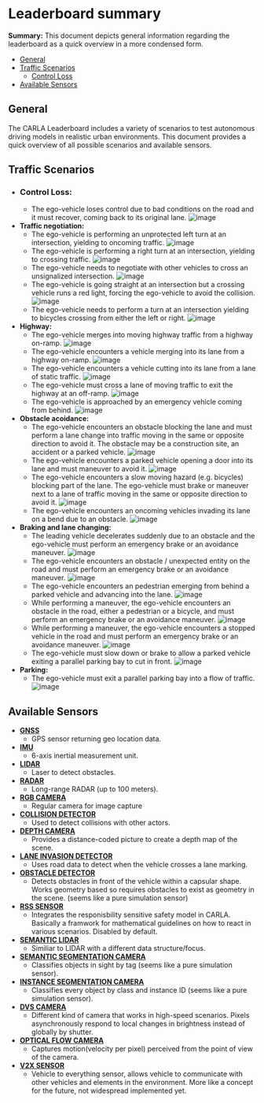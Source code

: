 # Leaderboard summary

**Summary:** This document depicts general information regarding the leaderboard as a quick overview in a more condensed form.

 - [General](#general)
 - [Traffic Scenarios](#traffic-scenarios)
   - [Control Loss](#control-loss)
 - [Available Sensors](#available-sensors)


## General

The CARLA Leaderboard includes a variety of scenarios to test autonomous driving models in realistic urban environments. This document provides a quick overview of all possible scenarios and available sensors.

## Traffic Scenarios

  - ### **Control Loss:**
    - The ego-vehicle loses control due to bad conditions on the road and it must recover, coming back to its original lane.
      ![image](https://leaderboard.carla.org/assets/images/TR01.png)
  - **Traffic negotiation:**
    - The ego-vehicle is performing an unprotected left turn at an intersection, yielding to oncoming traffic.
      ![image](https://leaderboard.carla.org/assets/images/TR08.png)
    - The ego-vehicle is performing a right turn at an intersection, yielding to crossing traffic.
      ![image](https://leaderboard.carla.org/assets/images/TR09.png)
    - The ego-vehicle needs to negotiate with other vehicles to cross an unsignalized intersection.
      ![image](https://leaderboard.carla.org/assets/images/TR10.png)
    - The ego-vehicle is going straight at an intersection but a crossing vehicle runs a red light, forcing the ego-vehicle to avoid the collision.
      ![image](https://leaderboard.carla.org/assets/images/TR07.png)
    - The ego-vehicle needs to perform a turn at an intersection yielding to bicycles crossing from either the left or right.
      ![image](https://leaderboard.carla.org/assets/images/TR13.png)
  - **Highway:**
    - The ego-vehicle merges into moving highway traffic from a highway on-ramp.
      ![image](https://leaderboard.carla.org/assets/images/TR18.png)
    - The ego-vehicle encounters a vehicle merging into its lane from a highway on-ramp.
      ![image](https://leaderboard.carla.org/assets/images/TR19.png)
    - The ego-vehicle encounters a vehicle cutting into its lane from a lane of static traffic.
      ![image](https://leaderboard.carla.org/assets/images/TR20.png)
    - The ego-vehicle must cross a lane of moving traffic to exit the highway at an off-ramp.
      ![image](https://leaderboard.carla.org/assets/images/TR21.png)
    - The ego-vehicle is approached by an emergency vehicle coming from behind.
      ![image](https://leaderboard.carla.org/assets/images/TR23.png)
  - **Obstacle acoidance:**
    - The ego-vehicle encounters an obstacle blocking the lane and must perform a lane change into traffic moving in the same or opposite direction to avoid it. The obstacle may be a construction site, an accident or a parked vehicle.
      ![image](https://leaderboard.carla.org/assets/images/TR14.png)
    - The ego-vehicle encounters a parked vehicle opening a door into its lane and must maneuver to avoid it.
      ![image](https://leaderboard.carla.org/assets/images/TR15.png)
    - The ego-vehicle encounters a slow moving hazard (e.g. bicycles) blocking part of the lane. The ego-vehicle must brake or maneuver next to a lane of traffic moving in the same or opposite direction to avoid it.
      ![image](https://leaderboard.carla.org/assets/images/TR16.png)
    - The ego-vehicle encounters an oncoming vehicles invading its lane on a bend due to an obstacle.
      ![image](https://leaderboard.carla.org/assets/images/TR22.png)
  - **Braking and lane changing:**
    - The leading vehicle decelerates suddenly due to an obstacle and the ego-vehicle must perform an emergency brake or an avoidance maneuver.
      ![image](https://leaderboard.carla.org/assets/images/TR02.png)
    - The ego-vehicle encounters an obstacle / unexpected entity on the road and must perform an emergency brake or an avoidance maneuver.
      ![image](https://leaderboard.carla.org/assets/images/TR03.png)
    - The ego-vehicle encounters an pedestrian emerging from behind a parked vehicle and advancing into the lane.
      ![image](https://leaderboard.carla.org/assets/images/TR17.png)
    - While performing a maneuver, the ego-vehicle encounters an obstacle in the road, either a pedestrian or a bicycle, and must perform an emergency brake or an avoidance maneuver.
      ![image](https://leaderboard.carla.org/assets/images/TR04.png)
    - While performing a maneuver, the ego-vehicle encounters a stopped vehicle in the road and must perform an emergency brake or an avoidance maneuver.
      ![image](https://leaderboard.carla.org/assets/images/TR19a.png)
    - The ego-vehicle must slow down or brake to allow a parked vehicle exiting a parallel parking bay to cut in front.
      ![image](https://leaderboard.carla.org/assets/images/TR12.png)
  - **Parking:**
    - The ego-vehicle must exit a parallel parking bay into a flow of traffic.
      ![image](https://leaderboard.carla.org/assets/images/TR11.png)

## Available Sensors

  - **[GNSS](https://carla.readthedocs.io/en/latest/ref_sensors/#gnss-sensor)**
    - GPS sensor returning geo location data.
  - **[IMU](https://carla.readthedocs.io/en/latest/ref_sensors/#imu-sensor)**
    - 6-axis inertial measurement unit.
  - **[LIDAR](https://carla.readthedocs.io/en/latest/ref_sensors/#lidar-sensor)**
    - Laser to detect obstacles.
  - **[RADAR](https://carla.readthedocs.io/en/latest/ref_sensors/#radar-sensor)**
    - Long-range RADAR (up to 100 meters).
  - **[RGB CAMERA](https://carla.readthedocs.io/en/latest/ref_sensors/#rgb-camera)**
    - Regular camera for image capture
  - **[COLLISION DETECTOR](https://carla.readthedocs.io/en/latest/ref_sensors/#collision-detector)**
    - Used to detect collisions with other actors.
  - **[DEPTH CAMERA](https://carla.readthedocs.io/en/latest/ref_sensors/#depth-camera)**
    - Provides a distance-coded picture to create a depth map of the scene.
  - **[LANE INVASION DETECTOR](https://carla.readthedocs.io/en/latest/ref_sensors/#lane-invasion-detector)**
    - Uses road data to detect when the vehicle crosses a lane marking.
  - **[OBSTACLE DETECTOR](https://carla.readthedocs.io/en/latest/ref_sensors/#obstacle-detector)**
    - Detects obstacles in front of the vehicle within a capsular shape. Works geometry based so requires obstacles to exist as geometry in the scene. (seems like a pure simulation sensor)
  - **[RSS SENSOR](https://carla.readthedocs.io/en/latest/ref_sensors/#rss-sensor)**
    - Integrates the responisbility sensitive safety model in CARLA. Basically a framwork for mathematical guidelines on how to react in various scenarios. Disabled by default.
  - **[SEMANTIC LIDAR](https://carla.readthedocs.io/en/latest/ref_sensors/#semantic-lidar-sensor)**
    - Similiar to LIDAR with a different data structure/focus.
  - **[SEMANTIC SEGMENTATION CAMERA](https://carla.readthedocs.io/en/latest/ref_sensors/#semantic-segmentation-camera)**
    - Classifies objects in sight by tag (seems like a pure simulation sensor).
  - **[INSTANCE SEGMENTATION CAMERA](https://carla.readthedocs.io/en/latest/ref_sensors/#instance-segmentation-camera)**
    - Classifies every object by class and instance ID (seems like a pure simulation sensor).
  - **[DVS CAMERA](https://carla.readthedocs.io/en/latest/ref_sensors/#dvs-camera)**
    - Different kind of camera that works in high-speed scenarios. Pixels asynchronously respond to local changes in brightness instead of globally by shutter.
  - **[OPTICAL FLOW CAMERA](https://carla.readthedocs.io/en/latest/ref_sensors/#optical-flow-camera)**
    - Captures motion(velocity per pixel) perceived from the point of view of the camera.
  - **[V2X SENSOR](https://carla.readthedocs.io/en/latest/ref_sensors/#v2x-sensor)**
    - Vehicle to everything sensor, allows vehicle to communicate with other vehicles and elements in the environment. More like a concept for the future, not widespread implemented yet.

